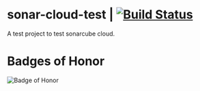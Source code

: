 # sonar-cloud-test | [![Build Status](https://travis-ci.org/vishnuratheesh/sonar-cloud-test.svg?branch=master)](https://travis-ci.org/vishnuratheesh/sonar-cloud-test)

A test project to test sonarcube cloud.


# Badges of Honor
![Badge of Honor](https://sonarcloud.io/api/project_badges/quality_gate?project=sonar-cloud-test)
